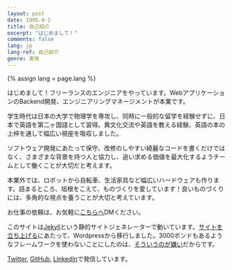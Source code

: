 ```yaml
---
layout: post
date: 1995-9-2
title: 自己紹介
excerpt: "はじめまして！"
comments: false
lang: jp
lang-ref: 自己紹介
genre: 実用
---
```


{% assign lang = page.lang %}

はじめまして！フリーランスのエンジニアをやっています。WebアプリケーションのBackend開発、エンジニアリングマネージメントが本業です。

学生時代は日本の大学で物理学を専攻し、同時に一般的な留学を経験せずに、日本で英語を第二ヶ国語として習得。異文化交流や英語を教える経験、英語の本の上梓を通して幅広い視座を吸収しました。

ソフトウェア開発にあたって保守、改修のしやすい綺麗なコードを書くだけではなく、さまざまな背景を持つ人と協力し、追い求める価値を最大化するようチームとして働くことが大切だと考えます。

本業外では、ロボットから自転車、生活家具など幅広いハードウェアも作ります。詰まるところ、垣根をこえて、ものづくりを愛しています！良いものづくりには、多角的な視点を養うことが大切と考えています。

お仕事の依頼は、お気軽に<a href="mailto:contact@mdaisuke.net">こちらへ</a>DMください。

このサイトは<a href="http://jekyllrb.com">Jekyll</a>という静的サイトジェネレーターで動いています。<a href="/jp/2020/01/20/サイト始動/">サイトを立ち上げる</a>にあたって、Wordpressから移行しました。3000ポンドもあるようなフレームワークを使わないことにしたのは、<a href="https://motherfuckingwebsite.com" target="_blank">そういうのが嫌い</a>だからです。

<a href="https://twitter.com/aubozumom" target="_blank">Twitter</a>, <a href="https://github.com/DaisukeMiyazaki" target="_blank">GitHub</a>, <a href="https://www.linkedin.com/in/daisuke-miyazaki/" target="_blank">LinkedIn</a>で発信しています。
